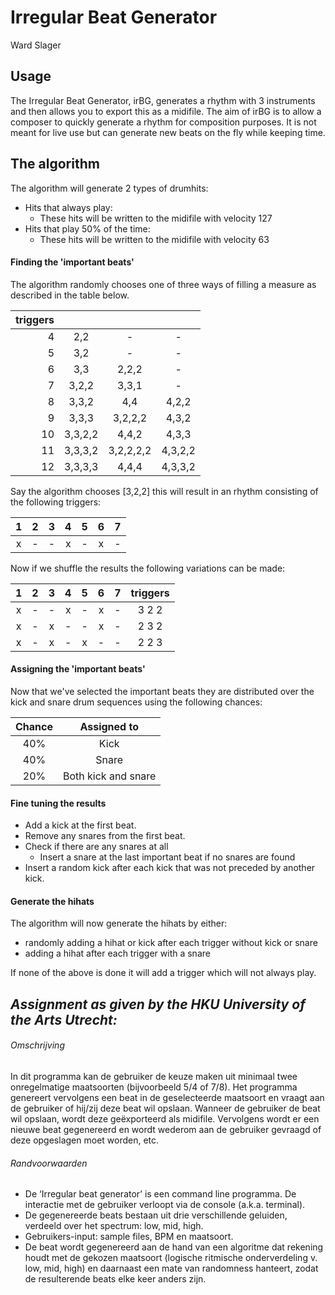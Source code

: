 # Irregular Beat Generator
Ward Slager

## Usage
The Irregular Beat Generator, irBG, generates a rhythm with 3 instruments and then allows you to export this as a midifile. The aim of irBG is to allow a composer to quickly generate a rhythm for composition purposes. It is not meant for live use but can generate new beats on the fly while keeping time.

## The algorithm
The algorithm will generate 2 types of drumhits:
- Hits that always play:
  - These hits will be written to the midifile with velocity 127
- Hits that play 50% of the time:
  - These hits will be written to the midifile with velocity 63

#### Finding the 'important beats'
The algorithm randomly chooses one of three ways of filling a measure as described in the table below.

| triggers |         |           |         |
|---------:|:-------:|:---------:|:-------:|
| 4        | 2,2     | -         | -       |
| 5        | 3,2     | -         | -       |
| 6        | 3,3     | 2,2,2     | -       |
| 7        | 3,2,2   | 3,3,1     | -       |
| 8        | 3,3,2   | 4,4       | 4,2,2   |
| 9        | 3,3,3   | 3,2,2,2   | 4,3,2   |
| 10       | 3,3,2,2 | 4,4,2     | 4,3,3   |
| 11       | 3,3,3,2 | 3,2,2,2,2 | 4,3,2,2 |
| 12       | 3,3,3,3 | 4,4,4     | 4,3,3,2 |

Say the algorithm chooses [3,2,2] this will result in an rhythm consisting of the following triggers:

| 1 | 2 | 3 | 4 | 5 | 6 | 7 |
|:-:|:-:|:-:|:-:|:-:|:-:|:-:|
| x | - | - | x | - | x | - |

Now if we shuffle the results the following variations can be made:

| 1 | 2 | 3 | 4 | 5 | 6 | 7 | triggers |
|:-:|:-:|:-:|:-:|:-:|:-:|:-:|:--------:|
| x | - | - | x | - | x | - | 3 2 2    |
| x | - | x | - | - | x | - | 2 3 2    |
| x | - | x | - | x | - | - | 2 2 3    |

#### Assigning the 'important beats'

Now that we've selected the important beats they are distributed over the kick and snare drum sequences using the following chances:

| Chance | Assigned to         |
|:------:|:-------------------:|
| 40%    | Kick                |
| 40%    | Snare               |
| 20%    | Both kick and snare |

#### Fine tuning the results

- Add a kick at the first beat.
- Remove any snares from the first beat.
- Check if there are any snares at all
  - Insert a snare at the last important beat if no snares are found
- Insert a random kick after each kick that was not preceded by another kick.

#### Generate the hihats
The algorithm will now generate the hihats by either:
- randomly adding a hihat or kick after each trigger without kick or snare
- adding a hihat after each trigger with a snare

If none of the above is done it will add a trigger which will not always play.

## *Assignment as given by the HKU University of the Arts Utrecht:*

###### Omschrijving
In dit programma kan de gebruiker de keuze maken uit minimaal twee onregelmatige maatsoorten (bijvoorbeeld
5/4 of 7/8). Het programma genereert vervolgens een beat in de geselecteerde maatsoort en vraagt aan de
gebruiker of hij/zij deze beat wil opslaan. Wanneer de gebruiker de beat wil opslaan, wordt deze geëxporteerd
als midifile. Vervolgens wordt er een nieuwe beat gegenereerd en wordt wederom aan de gebruiker gevraagd
of deze opgeslagen moet worden, etc.

###### Randvoorwaarden
- De ‘Irregular beat generator’ is een command line programma. De interactie met de gebruiker verloopt
via de console (a.k.a. terminal).
- De gegenereerde beats bestaan uit drie verschillende geluiden, verdeeld over het spectrum: low, mid,
high.
- Gebruikers-input: sample files, BPM en maatsoort.
- De beat wordt gegenereerd aan de hand van een algoritme dat rekening houdt met de gekozen
maatsoort (logische ritmische onderverdeling v. low, mid, high) en daarnaast een mate van
randomness hanteert, zodat de resulterende beats elke keer anders zijn.
